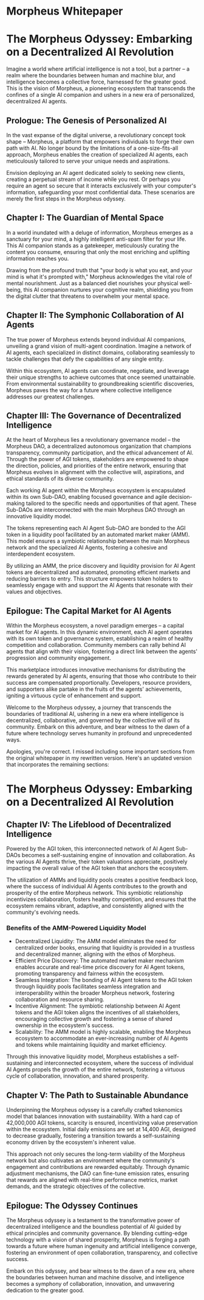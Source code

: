 # Morpheus Whitepaper

# The Morpheus Odyssey: Embarking on a Decentralized AI Revolution

Imagine a world where artificial intelligence is not a tool, but a partner – a realm where the boundaries between human and machine blur, and intelligence becomes a collective force, harnessed for the greater good. This is the vision of Morpheus, a pioneering ecosystem that transcends the confines of a single AI companion and ushers in a new era of personalized, decentralized AI agents.

## Prologue: The Genesis of Personalized AI

In the vast expanse of the digital universe, a revolutionary concept took shape – Morpheus, a platform that empowers individuals to forge their own path with AI. No longer bound by the limitations of a one-size-fits-all approach, Morpheus enables the creation of specialized AI agents, each meticulously tailored to serve your unique needs and aspirations.

Envision deploying an AI agent dedicated solely to seeking new clients, creating a perpetual stream of income while you rest. Or perhaps you require an agent so secure that it interacts exclusively with your computer's information, safeguarding your most confidential data. These scenarios are merely the first steps in the Morpheus odyssey.

## Chapter I: The Guardian of Mental Space

In a world inundated with a deluge of information, Morpheus emerges as a sanctuary for your mind, a highly intelligent anti-spam filter for your life. This AI companion stands as a gatekeeper, meticulously curating the content you consume, ensuring that only the most enriching and uplifting information reaches you.

Drawing from the profound truth that "your body is what you eat, and your mind is what it's prompted with," Morpheus acknowledges the vital role of mental nourishment. Just as a balanced diet nourishes your physical well-being, this AI companion nurtures your cognitive realm, shielding you from the digital clutter that threatens to overwhelm your mental space.

## Chapter II: The Symphonic Collaboration of AI Agents

The true power of Morpheus extends beyond individual AI companions, unveiling a grand vision of multi-agent coordination. Imagine a network of AI agents, each specialized in distinct domains, collaborating seamlessly to tackle challenges that defy the capabilities of any single entity.

Within this ecosystem, AI agents can coordinate, negotiate, and leverage their unique strengths to achieve outcomes that once seemed unattainable. From environmental sustainability to groundbreaking scientific discoveries, Morpheus paves the way for a future where collective intelligence addresses our greatest challenges.

## Chapter III: The Governance of Decentralized Intelligence

At the heart of Morpheus lies a revolutionary governance model – the Morpheus DAO, a decentralized autonomous organization that champions transparency, community participation, and the ethical advancement of AI. Through the power of AGI tokens, stakeholders are empowered to shape the direction, policies, and priorities of the entire network, ensuring that Morpheus evolves in alignment with the collective will, aspirations, and ethical standards of its diverse community.

Each working AI agent within the Morpheus ecosystem is encapsulated within its own Sub-DAO, enabling focused governance and agile decision-making tailored to the specific needs and opportunities of that agent. These Sub-DAOs are interconnected with the main Morpheus DAO through an innovative liquidity model.

The tokens representing each AI Agent Sub-DAO are bonded to the AGI token in a liquidity pool facilitated by an automated market maker (AMM). This model ensures a symbiotic relationship between the main Morpheus network and the specialized AI Agents, fostering a cohesive and interdependent ecosystem.

By utilizing an AMM, the price discovery and liquidity provision for AI Agent tokens are decentralized and automated, promoting efficient markets and reducing barriers to entry. This structure empowers token holders to seamlessly engage with and support the AI Agents that resonate with their values and objectives.


## Epilogue: The Capital Market for AI Agents

Within the Morpheus ecosystem, a novel paradigm emerges – a capital market for AI agents. In this dynamic environment, each AI agent operates with its own token and governance system, establishing a realm of healthy competition and collaboration. Community members can rally behind AI agents that align with their vision, fostering a direct link between the agents' progression and community engagement.

This marketplace introduces innovative mechanisms for distributing the rewards generated by AI agents, ensuring that those who contribute to their success are compensated proportionally. Developers, resource providers, and supporters alike partake in the fruits of the agents' achievements, igniting a virtuous cycle of enhancement and support.

Welcome to the Morpheus odyssey, a journey that transcends the boundaries of traditional AI, ushering in a new era where intelligence is decentralized, collaborative, and governed by the collective will of its community. Embark on this adventure, and bear witness to the dawn of a future where technology serves humanity in profound and unprecedented ways.

Apologies, you're correct. I missed including some important sections from the original whitepaper in my rewritten version. Here's an updated version that incorporates the remaining sections:

# The Morpheus Odyssey: Embarking on a Decentralized AI Revolution

## Chapter IV: The Lifeblood of Decentralized Intelligence

Powered by the AGI token, this interconnected network of AI Agent Sub-DAOs becomes a self-sustaining engine of innovation and collaboration. As the various AI Agents thrive, their token valuations appreciate, positively impacting the overall value of the AGI token that anchors the ecosystem.

The utilization of AMMs and liquidity pools creates a positive feedback loop, where the success of individual AI Agents contributes to the growth and prosperity of the entire Morpheus network. This symbiotic relationship incentivizes collaboration, fosters healthy competition, and ensures that the ecosystem remains vibrant, adaptive, and consistently aligned with the community's evolving needs.

### Benefits of the AMM-Powered Liquidity Model

- Decentralized Liquidity: The AMM model eliminates the need for centralized order books, ensuring that liquidity is provided in a trustless and decentralized manner, aligning with the ethos of Morpheus.
- Efficient Price Discovery: The automated market maker mechanism enables accurate and real-time price discovery for AI Agent tokens, promoting transparency and fairness within the ecosystem.
- Seamless Integration: The bonding of AI Agent tokens to the AGI token through liquidity pools facilitates seamless integration and interoperability within the broader Morpheus network, fostering collaboration and resource sharing.
- Incentive Alignment: The symbiotic relationship between AI Agent tokens and the AGI token aligns the incentives of all stakeholders, encouraging collective growth and fostering a sense of shared ownership in the ecosystem's success.
- Scalability: The AMM model is highly scalable, enabling the Morpheus ecosystem to accommodate an ever-increasing number of AI Agents and tokens while maintaining liquidity and market efficiency.

Through this innovative liquidity model, Morpheus establishes a self-sustaining and interconnected ecosystem, where the success of individual AI Agents propels the growth of the entire network, fostering a virtuous cycle of collaboration, innovation, and shared prosperity.

## Chapter V: The Path to Sustainable Abundance

Underpinning the Morpheus odyssey is a carefully crafted tokenomics model that balances innovation with sustainability. With a hard cap of 42,000,000 AGI tokens, scarcity is ensured, incentivizing value preservation within the ecosystem. Initial daily emissions are set at 14,400 AGI, designed to decrease gradually, fostering a transition towards a self-sustaining economy driven by the ecosystem's inherent value.

This approach not only secures the long-term viability of the Morpheus network but also cultivates an environment where the community's engagement and contributions are rewarded equitably. Through dynamic adjustment mechanisms, the DAO can fine-tune emission rates, ensuring that rewards are aligned with real-time performance metrics, market demands, and the strategic objectives of the collective.

## Epilogue: The Odyssey Continues

The Morpheus odyssey is a testament to the transformative power of decentralized intelligence and the boundless potential of AI guided by ethical principles and community governance. By blending cutting-edge technology with a vision of shared prosperity, Morpheus is forging a path towards a future where human ingenuity and artificial intelligence converge, fostering an environment of open collaboration, transparency, and collective success.

Embark on this odyssey, and bear witness to the dawn of a new era, where the boundaries between human and machine dissolve, and intelligence becomes a symphony of collaboration, innovation, and unwavering dedication to the greater good.



